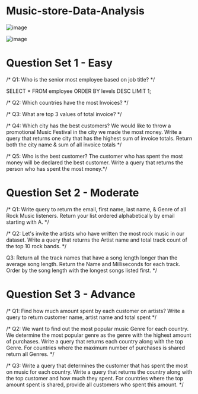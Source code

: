 # Music-store-Data-Analysis

![image](https://github.com/Dillipmeher/Music-store-Data-Analysis/assets/143451788/995c7989-8d50-4675-966f-93981369b68e)

![image](https://github.com/Dillipmeher/Music-store-Data-Analysis/assets/143451788/15b7cbe5-fec5-41bf-af68-510b960dc0b0)


# Question Set 1 - Easy 

/* Q1: Who is the senior most employee based on job title? */

SELECT * FROM employee
ORDER BY levels DESC
LIMIT 1;


/* Q2: Which countries have the most Invoices? */

/* Q3: What are top 3 values of total invoice? */

/* Q4: Which city has the best customers? We would like to throw a promotional Music Festival in the city we made the most money. 
Write a query that returns one city that has the highest sum of invoice totals. 
Return both the city name & sum of all invoice totals */

/* Q5: Who is the best customer? The customer who has spent the most money will be declared the best customer. 
Write a query that returns the person who has spent the most money.*/


# Question Set 2 - Moderate 

/* Q1: Write query to return the email, first name, last name, & Genre of all Rock Music listeners. 
Return your list ordered alphabetically by email starting with A. */

/* Q2: Let's invite the artists who have written the most rock music in our dataset. 
Write a query that returns the Artist name and total track count of the top 10 rock bands. */

Q3: Return all the track names that have a song length longer than the average song length. 
Return the Name and Milliseconds for each track. Order by the song length with the longest songs listed first. */

# Question Set 3 - Advance 

/* Q1: Find how much amount spent by each customer on artists? Write a query to return customer name, artist name and total spent */

/* Q2: We want to find out the most popular music Genre for each country. We determine the most popular genre as the genre 
with the highest amount of purchases. Write a query that returns each country along with the top Genre. For countries where 
the maximum number of purchases is shared return all Genres. */

/* Q3: Write a query that determines the customer that has spent the most on music for each country. 
Write a query that returns the country along with the top customer and how much they spent. 
For countries where the top amount spent is shared, provide all customers who spent this amount. */











